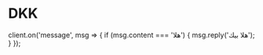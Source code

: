 # DKK
client.on('message', msg => {
  if (msg.content === 'هلا') {
    msg.reply('هلا بيك');
  }
});
